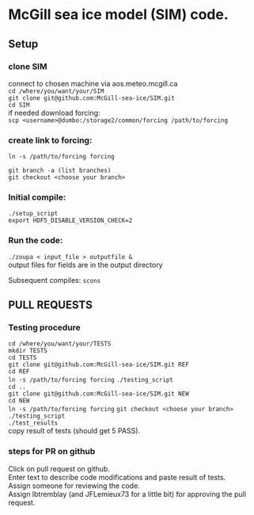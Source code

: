 

# McGill sea ice model (SIM) code.

## Setup
### clone SIM
connect to chosen machine via aos.meteo.mcgill.ca<br/>
```cd /where/you/want/your/SIM```<br/>
```git clone git@github.com:McGill-sea-ice/SIM.git```<br/>
```cd SIM```<br/>
if needed download forcing:<br/>
```scp <username>@dumbo:/storage2/common/forcing /path/to/forcing``` <br/>
### create link to forcing: 
```ln -s /path/to/forcing forcing``` 

```git branch -a (list branches)```<br/>
```git checkout <choose your branch>```<br/>

### Initial compile:
```./setup_script```<br/>
```export HDF5_DISABLE_VERSION_CHECK=2```<br/>
### Run the code:
```./zoupa < input_file > outputfile &```<br/>
output files for fields are in the output directory<br/>

Subsequent compiles: 
`scons`

## PULL REQUESTS
### Testing procedure
```cd /where/you/want/your/TESTS```<br/>
`mkdir TESTS`<br/>
`cd TESTS`<br/>
`git clone git@github.com:McGill-sea-ice/SIM.git REF` <br/>
`cd REF`<br/>
`ln -s /path/to/forcing forcing`
`./testing_script`<br/>
`cd ..`<br/>
`git clone git@github.com:McGill-sea-ice/SIM.git NEW` <br/>
`cd NEW`<br/>
`ln -s /path/to/forcing forcing`
`git checkout <choose your branch>`<br/>
`./testing_script`<br/>
`./test_results`<br/>
copy result of tests (should get 5 PASS).<br/>

### steps for PR on github
Click on pull request on github.<br/>
Enter text to describe code modifications and paste result of tests.<br/>
Assign someone for reviewing the code.<br/>
Assign lbtremblay (and JFLemieux73 for a little bit) for approving the pull request.<br/>
